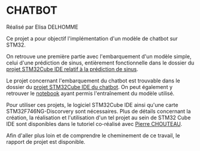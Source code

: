 # CHATBOT

Réalisé par Elisa DELHOMME

Ce projet a pour objectif l'implémentation d'un modèle de chatbot sur STM32.

On retrouve une première partie avec l'embarquement d'un modèle simple, celui d'une prédiction de sinus, entièrement fonctionnelle dans le dossier du [projet STM32Cube IDE relatif à la prédiction de sinus](https://github.com/elisadelh/CHATBOT/tree/main/test-cubeai-from-cubemx_Sine_Model).

Le projet concernant l'embarquement du chatbot est trouvable dans le dossier du [projet STM32Cube IDE  du chatbot](https://github.com/elisadelh/CHATBOT/tree/main/test-cubeai-from-cubemx).
On peut également y retrouver le [notebook](https://github.com/elisadelh/CHATBOT/blob/main/Chatbot_Tensorflow.ipynb) ayant permis l'entraînement du modèle utilisé.

Pour utiliser ces projets, le logiciel STM32Cube IDE ainsi qu'une carte STM32F746NG-Discorvery sont nécessaires. Plus de détails concernant la création,  la réalisation et l'utilisation d'un tel projet au sein de STM32 Cube IDE sont disponibles dans le tutoriel co-réalisé avec [Pierre CHOUTEAU](https://github.com/PierreChouteau).

Afin d'aller plus loin et de comprendre le cheminement de ce travail, le rapport de projet est disponible.
